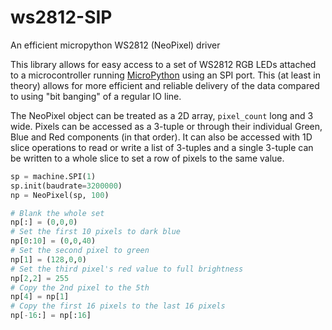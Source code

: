 # ws2812-SIP
An efficient micropython WS2812 (NeoPixel) driver

This library allows for easy access to a set of WS2812 RGB LEDs
attached to a microcontroller running
[MicroPython](https://micropython.org) using an SPI port. This (at
least in theory) allows for more efficient and reliable delivery of
the data compared to using "bit banging" of a regular IO line.

The NeoPixel object can be treated as a 2D array, `pixel_count` long
and 3 wide. Pixels can be accessed as a 3-tuple or through their
individual Green, Blue and Red components (in that order). It can also
be accessed with 1D slice operations to read or write a list of
3-tuples and a single 3-tuple can be written to a whole slice to set a
row of pixels to the same value.

```python
sp = machine.SPI(1)
sp.init(baudrate=3200000)
np = NeoPixel(sp, 100)

# Blank the whole set
np[:] = (0,0,0)
# Set the first 10 pixels to dark blue
np[0:10] = (0,0,40)
# Set the second pixel to green
np[1] = (128,0,0)
# Set the third pixel's red value to full brightness
np[2,2] = 255
# Copy the 2nd pixel to the 5th
np[4] = np[1]
# Copy the first 16 pixels to the last 16 pixels
np[-16:] = np[:16]
```

